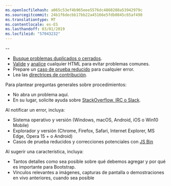 ```yaml
---
ms.openlocfilehash: a065c53ef4b965eee5576dc4860208a53942979c
ms.sourcegitcommit: 24b1f6decbb17bb22a45166e5fdb0845c65af498
ms.translationtype: MT
ms.contentlocale: es-ES
ms.lasthandoff: 03/01/2019
ms.locfileid: "57043232"
---
```

--

- [Busque problemas duplicados o cerrados](https://github.com/twbs/bootstrap/issues?utf8=%E2%9C%93&q=is%3Aissue).
- [Valide](http://validator.w3.org/nu/) y [analice](https://github.com/twbs/bootlint#in-the-browser) cualquier HTML para evitar problemas comunes.
- Prepare un [caso de prueba reducido](https://css-tricks.com/reduced-test-cases/) para cualquier error.
- Lea las [directrices de contribución](https://github.com/twbs/bootstrap/blob/master/CONTRIBUTING.md).

Para plantear preguntas generales sobre procedimientos:

- No abra un problema aquí.
- En su lugar, solicite ayuda sobre [StackOverflow, IRC o Slack](https://github.com/twbs/bootstrap/blob/master/README.md#community).

Al notificar un error, incluya:

- Sistema operativo y versión (Windows, macOS, Android, iOS o Win10 Mobile)
- Explorador y versión (Chrome, Firefox, Safari, Internet Explorer, MS Edge, Opera 15 + o Android)
- Casos de prueba reducidos y correcciones potenciales con [JS Bin](https://jsbin.com)

Al sugerir una característica, incluya:

- Tantos detalles como sea posible sobre qué debemos agregar y por qué es importante para Bootstrap.
- Vínculos relevantes a imágenes, capturas de pantalla o demostraciones en vivo anteriores, cuando sea posible

